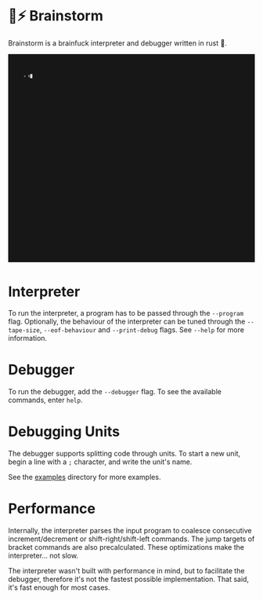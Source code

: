 ﻿# 🧠⚡ Brainstorm

Brainstorm is a brainfuck interpreter and debugger written in rust 🦀.

![Demo Gif](examples/demo.gif)

# Interpreter

To run the interpreter, a program has to be passed through the `--program` flag. 
Optionally, the behaviour of the interpreter can be tuned through the `--tape-size`, `--eof-behaviour` and `--print-debug` flags.
See `--help` for more information.

# Debugger

To run the debugger, add the `--debugger` flag. To see the available commands, enter `help`.

# Debugging Units

The debugger supports splitting code through units. 
To start a new unit, begin a line with a `;` character, and write the unit's name. 

See the [examples](examples) directory for more examples. 

# Performance

Internally, the interpreter parses the input program to coalesce consecutive increment/decrement or shift-right/shift-left commands.
The jump targets of bracket commands are also precalculated. These optimizations make the interpreter... not slow.

The interpreter wasn't built with performance in mind, but to facilitate the debugger, therefore it's not the fastest possible implementation. That said, it's fast enough for most cases. 